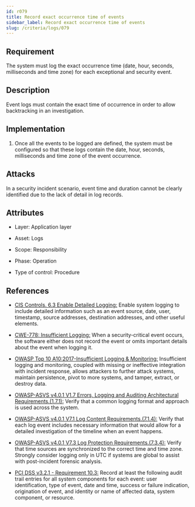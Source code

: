 ```yaml
---
id: r079
title: Record exact occurrence time of events
sidebar_label: Record exact occurrence time of events
slug: /criteria/logs/079
---
```


## Requirement

The system must log the exact occurrence time
(date, hour, seconds, milliseconds and time zone)
for each exceptional and security event.

## Description

Event logs must contain the exact time of occurrence
in order to allow backtracking in an investigation.

## Implementation

1. Once all the events to be logged are defined,
the system must be configured so that these logs contain the date, hour,
seconds, milliseconds and time zone of the event occurrence.

## Attacks

In a security incident scenario, event time and duration
cannot be clearly identified due to the lack of detail in log records.

## Attributes

- Layer: Application layer

- Asset: Logs

- Scope: Responsibility

- Phase: Operation

- Type of control: Procedure

## References

- [CIS Controls. 6.3 Enable Detailed Logging:](https://www.cisecurity.org/controls/)
Enable system logging to include detailed information such as an event source,
date, user, timestamp, source addresses, destination addresses,
and other useful elements.

- [CWE-778: Insufficient Logging:](https://cwe.mitre.org/data/definitions/778.html)
When a security-critical event occurs,
the software either does not record the event
or omits important details about the event when logging it.

- [OWASP Top 10 A10:2017-Insufficient Logging & Monitoring:](https://owasp.org/www-project-top-ten/OWASP_Top_Ten_2017/Top_10-2017_A10-Insufficient_Logging%252526Monitoring)
Insufficient logging and monitoring, coupled with missing
or ineffective integration with incident response,
allows attackers to further attack systems, maintain persistence,
pivot to more systems, and tamper, extract, or destroy data.

- [OWASP-ASVS v4.0.1 V1.7 Errors, Logging and Auditing Architectural Requirements.(1.7.1):](https://owasp.org/www-project-application-security-verification-standard/)
Verify that a common logging format
and approach is used across the system.

- [OWASP-ASVS v4.0.1 V7.1 Log Content Requirements.(7.1.4):](https://owasp.org/www-project-application-security-verification-standard/)
Verify that each log event includes necessary information
that would allow for a detailed investigation of the timeline
when an event happens.

- [OWASP-ASVS v4.0.1 V7.3 Log Protection Requirements.(7.3.4):](https://owasp.org/www-project-application-security-verification-standard/)
Verify that time sources are synchronized to the correct time and time zone.
Strongly consider logging only in UTC if systems are global to assist
with post-incident forensic analysis.

- [PCI DSS v3.2.1 - Requirement 10.3:](https://www.pcisecuritystandards.org/documents/PCI_DSS_v3-2-1.pdf)
Record at least the following audit trail entries for all system components
for each event: user identification, type of event, date and time,
success or failure indication, origination of event, and identity
or name of affected data, system component, or resource.
